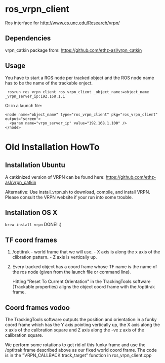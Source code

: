 ros_vrpn_client
===============

Ros interface for http://www.cs.unc.edu/Research/vrpn/

Dependencies
-------------------
vrpn_catkin package from: https://github.com/ethz-asl/vrpn_catkin


Usage
-----------------
You have to start a ROS node per tracked object and the ROS node name has to be the name of the trackable onject.
 
     rosrun ros_vrpn_client ros_vrpn_client _object_name:=object_name _vrpn_server_ip:192.168.1.1

Or in a launch file:

    <node name="object_name" type="ros_vrpn_client" pkg="ros_vrpn_client" output="screen">
      <param name="vrpn_server_ip" value="192.168.1.100" />
    </node>

Old Installation HowTo
===============
Installation Ubuntu
-------------------
A catkinized version of VRPN can be found here: https://github.com/ethz-asl/vrpn_catkin

Alternative:
 Use install_vrpn.sh to download, compile, and install VRPN.
 Please consult the VRPN website if your run into some trouble.

Installation OS X
-----------------
`brew install vrpn`
DONE! :)

TF coord frames
----------------

1. /optitrak 
        - world frame that we will use.
        - X axis is along the x axis of the clibration pattern.
        - Z axis is vertically up.

2. Every tracked object has a coord frame whose TF name is the name of
   the ros node (given from the launch file or command line).

   Hitting "Reset To Current Orientation" in the TrackingTools
   software (Trackable properties) aligns the object coord frame with
   the /optitrak frame.

Coord frames vodoo
------------------
The TrackingTools software outputs the position and orientation in a
funky coord frame which has the Y axis pointing vertically up, the X
axis along the x axis of the calibration square and Z axis along the
-ve z axis of the calibration square.

We perform some rotations to get rid of this funky frame and use the
/optitrak frame described above as our fixed world coord frame. The
code is in the "VRPN_CALLBACK track_target" function in
ros_vrpn_client.cpp


